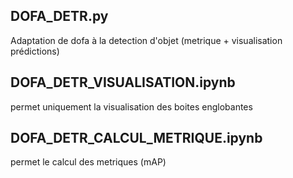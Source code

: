 ## DOFA_DETR.py
Adaptation de dofa à la detection d'objet (metrique + visualisation prédictions)


## DOFA_DETR_VISUALISATION.ipynb
permet uniquement la visualisation des boites englobantes


## DOFA_DETR_CALCUL_METRIQUE.ipynb

permet le calcul des metriques (mAP)

